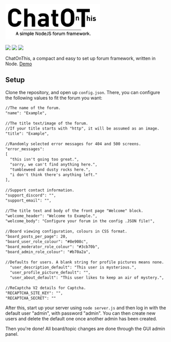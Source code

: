 ![Chatot Logo](small_logo.png)

![](https://img.shields.io/badge/version-v1-orange.svg)
![](https://img.shields.io/badge/dependencies-8-green.svg)
![](https://img.shields.io/badge/license-MIT-blue.svg)

ChatOnThis, a compact and easy to set up forum framework, written in Node.
[Demo](http://chatot.glitch.me/)

## Setup
Clone the repository, and open up `config.json`. There, you can configure the following values to fit the forum you want:
```
//The name of the forum.
"name": "Example",

//The title text/image of the forum.
//If your title starts with "http", it will be assumed as an image.
"title": "Example",

//Randomly selected error messages for 404 and 500 screens.
"error_messages": 
[
  "this isn't going too great.",
  "sorry, we can't find anything here.",
  "tumbleweed and dusty rocks here.",
  "i don't think there's anything left."
],

//Support contact information.
"support_discord": "",
"support_email": "",

//The title text and body of the front page "Welcome" block.
"welcome_header": "Welcome to Example.",
"welcome_body": "Configure your forum in the config .JSON file!",

//Board viewing configuration, colours in CSS format.
"board_posts_per_page": 20,
"board_user_role_colour": "#8e908c",
"board_moderator_role_colour": "#3cb70b",
"board_admin_role_colour": "#b70a2a",

//Defaults for users. A blank string for profile pictures means none.
  "user_description_default": "This user is mysterious.",
  "user_profile_picture_default": "",
  "user_about_default": "This user likes to keep an air of mystery.",

//ReCaptcha V2 details for Captcha.
"RECAPTCHA_SITE_KEY": "",
"RECAPTCHA_SECRET": ""
```

After this, start up your server using `node server.js` and then log in with the default user "admin", with password "admin". You can then create new users and delete the default one once another admin has been created.

Then you're done! All board/topic changes are done through the GUI admin panel.
